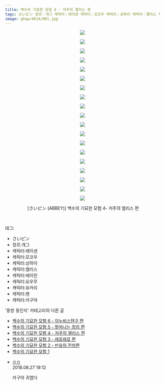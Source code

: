 ```yaml
---
title: 백수의 기묘한 모험 4 - 저주의 앨리스 편
tags: さいピン 장르：개그 캐릭터：레이센 캐릭터：모코우 캐릭터：상하이 캐릭터：앨리스 캐릭터：에이린 캐릭터：요우무 캐릭터：유카리 캐릭터：첸 캐릭터：카구야 ABBEY 동방_동인지
image: ghap/4614/001.jpg
---
```

<div class="article">
<p style="text-align: center; clear: none; float: none;"><img src="{{ site.nasurl }}/ghap/4614/001.jpg"/></p>
<p style="text-align: center; clear: none; float: none;"><img src="{{ site.nasurl }}/ghap/4614/002.jpg"/></p>
<p style="text-align: center; clear: none; float: none;"><img src="{{ site.nasurl }}/ghap/4614/003.jpg"/></p>
<p style="text-align: center; clear: none; float: none;"><img src="{{ site.nasurl }}/ghap/4614/004.jpg"/></p>
<p style="text-align: center; clear: none; float: none;"><img src="{{ site.nasurl }}/ghap/4614/005.jpg"/></p>
<p style="text-align: center; clear: none; float: none;"><img src="{{ site.nasurl }}/ghap/4614/006.jpg"/></p>
<p style="text-align: center; clear: none; float: none;"><img src="{{ site.nasurl }}/ghap/4614/007.jpg"/></p>
<p style="text-align: center; clear: none; float: none;"><img src="{{ site.nasurl }}/ghap/4614/008.jpg"/></p>
<p style="text-align: center; clear: none; float: none;"><img src="{{ site.nasurl }}/ghap/4614/009.jpg"/></p>
<p style="text-align: center; clear: none; float: none;"><img src="{{ site.nasurl }}/ghap/4614/010.jpg"/></p>
<p style="text-align: center; clear: none; float: none;"><img src="{{ site.nasurl }}/ghap/4614/011.jpg"/></p>
<p style="text-align: center; clear: none; float: none;"><img src="{{ site.nasurl }}/ghap/4614/012.jpg"/></p>
<p style="text-align: center; clear: none; float: none;"><img src="{{ site.nasurl }}/ghap/4614/013.jpg"/></p>
<p style="text-align: center; clear: none; float: none;"><img src="{{ site.nasurl }}/ghap/4614/014.jpg"/></p>
<p style="text-align: center; clear: none; float: none;"><img src="{{ site.nasurl }}/ghap/4614/015.jpg"/></p>
<p style="text-align: center; clear: none; float: none;"><img src="{{ site.nasurl }}/ghap/4614/016.jpg"/></p>
<p style="text-align: center; clear: none; float: none;"><img src="{{ site.nasurl }}/ghap/4614/017.jpg"/></p>
<p style="text-align: center; clear: none; float: none;"><img src="{{ site.nasurl }}/ghap/4614/018.jpg"/></p>
<p style="text-align: center; clear: none; float: none;"><img src="{{ site.nasurl }}/ghap/4614/019.jpg"/></p>
<p style="text-align: center; clear: none; float: none;"> [さいピン (ABBEY)] 백수의 기묘한 모험 4- 저주의 앨리스 편</p>
<p><br/></p>
</div><div class="tagTrail">
<p>태그: </p>
<ul>
<li>さいピン</li>
<li>장르:개그</li>
<li>캐릭터:레이센</li>
<li>캐릭터:모코우</li>
<li>캐릭터:상하이</li>
<li>캐릭터:앨리스</li>
<li>캐릭터:에이린</li>
<li>캐릭터:요우무</li>
<li>캐릭터:유카리</li>
<li>캐릭터:첸</li>
<li>캐릭터:카구야</li>
</ul>
</div><div class="another">
<p>'동방 동인지' 카테고리의 다른 글</p>
<ul>
<li><a href="/2018-08-26-ghap_4616">백수의 기묘한 모험 6 - 이누비스텐구 편</a></li>
<li><a href="/2018-08-26-ghap_4615">백수의 기묘한 모험 5 - 할머니는 정의 편</a></li>
<li><a href="/2018-08-26-ghap_4614">백수의 기묘한 모험 4 - 저주의 앨리스 편</a></li>
<li><a href="/2018-08-26-ghap_4613">백수의 기묘한 모험 3 - 레로레로 편</a></li>
<li><a href="/2018-08-26-ghap_4612">백수의 기묘한 모험 2 - 빈유의 전차편</a></li>
<li><a href="/2018-08-26-ghap_4611">백수의 기묘한 모험 1</a></li>
</ul>
</div><div class="cb_module cb_fluid">
<div class="cb_wrt cb_profile">
<div class="comment">
<ul>
<li class="cb_thumb_off" id="comment15319004">
<div class="cb_comment_area">
<div class="cb_info_area">
<div class="cb_section">
<span class="cb_nick_name"> <a href="http://." onclick="return openLinkInNewWindow(this)">ㅇㅇ</a></span>
</div>
<div class="cb_section">
<span class="cb_date">2018.08.27 19:12 </span>
</div>
</div>
<div class="cb_dsc_comment">
<p class="cb_dsc">
											카구야 귀엽다
										</p>
</div>
</div></li>
</ul>
</div>
</div><!-- commentList close -->
</div>